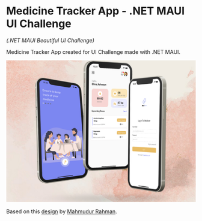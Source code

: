 # Medicine Tracker App - .NET MAUI UI Challenge

_(.NET MAUI Beautiful UI Challenge)_

Medicine Tracker App created for UI Challenge made with .NET MAUI.

![Medicine Tracker App](images/mockup.jpg)

Based on this [design](https://dribbble.com/shots/15487383-Beauty-Product-Shop-App) by [Mahmudur Rahman](https://dribbble.com/MahmuduR).
